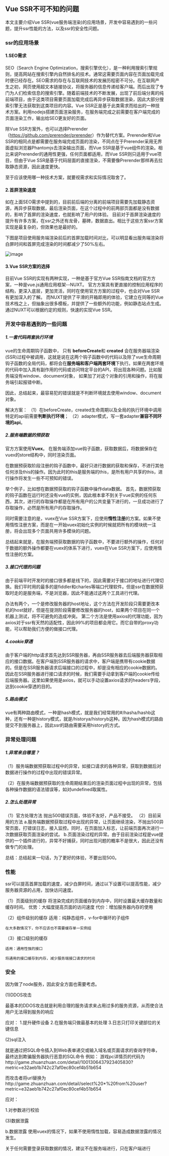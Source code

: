 ## Vue SSR不可不知的问题

本文主要介绍Vue SSR(vue服务端渲染)的应用场景，开发中容易遇到的一些问题，提升ssr性能的方法，以及ssr的安全性问题。

### ssr的应用场景

#### 1.SEO需求
SEO（Search Engine Optimization，搜索引擎优化），是一种利用搜索引擎规则，提高网站在搜索引擎内自然排名的技术。通常这需要页面内容在页面加载完成时便已经存在。SEO需求的存在与互联网技术的发展历程密不可分。在互联网产生之初，网页使用超文本链接协议，将服务器的信息传递给客户端。而后出现了专门为人们检索信息的搜索引擎。随着前端技术的不断发展，出现了前后端分离的纯前端项目，由于这类项目需要页面加载完成后再异步获取数据渲染，因此大部分搜索引擎无法获取到这类项目的内容。Vue SSR正是基于此类需求而给出的一种技术方案。利用nodejs搭建页面渲染服务，在服务端完成之前需要在客户端完成的页面渲染工作，输出给SEO更友好的页面。

除Vue SSR方案外，也可以选择Prerender（<https://github.com/prerender/prerender>）作为替代方案。Prerender和Vue SSR的相同点是都需要在服务端完成页面的渲染，不同点在于Prerender采用无界面虚拟浏览器Phantomjs去渲染输出页面，而Vue SSR是基于vue组件的渲染。相比来说Prerender的通用性更强，任何页面都适用，而Vue SSR则只适用于vue项目，但由于Vue SSR是基于代码层面的直接渲染，不需要像Prerender那样再去拉取静态资源，因此速度更快。

至于应该使用哪一种技术方案，就要视需求和实际情况取舍了。

#### 2.首屏渲染速度
如在上面SEO需求中提到的，目前前后端的分离的前端项目需要先加载静态资源，再异步获取数据，最后渲染页面，在这个过程中的前两部页面都是没有数据的，影响了首屏的渲染速度，也就影响了用户的体验。
目前对于首屏渲染速度的提升有许多方案，在ssr之外还有龙骨，墓碑，数据直出。相比于这些方案ssr方案实现是最复杂的，但效果也是最好的。

下图是项目使用服务端渲染前后的首屏加载时间对比，可以明显看出服务端渲染将白屏时间和首屏完成渲染的时间都减少了50%左右。

![image](images/ssr_1.png)

#### 3.Vue SSR方案的选择
目前Vue SSR的实现有两种实现，一种是基于官方Vue SSR指南文档的官方方案，一种是vue.js通用应用框架--NUXT。
官方方案具有更直接的控制应用程序的结构，更深入底层，更加灵活，同时在使用官方方案的过程中，也会对Vue SSR有更加深入的了解。
而NUXT提供了平滑的开箱即用的体验，它建立在同等的Vue技术栈之上，但抽象出很多模板，并提供了一些额外的功能，例如静态站点生成。通过NUXT可以根据约定的规则，快速的实现Vue SSR。

### 开发中容易遇到的一些问题

##### 1.一套代码两套执行环境
vue的生命周期钩子函数中， 只有 **beforeCreate**和 **created** 会在服务器端渲染(SSR)过程中被调用，这就是说在这两个钩子函数中的代码以及除了vue生命周期钩子函数的全局代码，都将会在**服务端和客户端两套环境**下执行。如果在两套环境的代码中加入具有副作用的代码或访问特定平台的API，将出现各种问题。比如服务端没有window、document对象， 如果加了对这个对象的引用和操作，将在服务端引起报错中断。

因此，总结起来，最容易犯的错误就是不判断环境就去使用window、document对象。

解决方案：
（1）在beforeCreate，created生命周期以及全局的执行环境中调用特定的api前需要**判断执行环境**；
（2）adapter模式，写一套adapter**兼容不同环境的api**。

##### 2.服务端数据的预获取
官方方案使用**Vuex**。
在服务端添加vue钩子函数，获取数据后，将数据保存在vuex的store结构中，同时渲染页面。

在数据预获取阶段注册的钩子函数中，最好只进行数据的获取和保存，不进行其他任何涉及this的操作。因为此时的this是服务端的this，是所有用户共享的this，进行操作将发生一些不可预知的错误。

举个例子，比如想在数据预获取的钩子函数中操作data数据。
首先，数据预获取的钩子函数在运行时还没有vue的实例，因此根本拿不到关于vue实例的任何东西，其次，进行的存取操作都是在所有用户的公共变量下进行的，一旦成功进行了存取操作，必然是所有用户的存取操作。

同时需要注意的是，vuex在Vue SSR方案下，应使用**惰性注册**的方案。如果不使用惰性注册方案，而是在一开始vuex初始化实例的时候就把所有的模块统一注册，将会出现多个页面共用许多模块的问题。

总结起来就是，在服务端预获取数据的钩子函数中，不要进行额外的操作，任何对于数据的额外操作都要在vuex的体系下进行，vuex在Vue SSR方案下，应使用惰性注册的方案。

##### 3.接口代理的问题
由于前端平时开发时的接口很多都是线下的，因此需要对于接口的地址进行代理切换。我们平时用的最多的是fiddler和charles等端口代理软件。但是ssr在数据预获取时走的是服务端，不是浏览器，因此不能通过这两个工具进行代理。

办法有两个，一个是修改服务器的host地址，这个方法在开发阶段只需要更改本机的host就好，但是在提测阶段需要修改服务器的host，如果两个项目在同一个机器上测试，将不可避免的造成冲突。
第二个方法是使用axios的代理功能，因为axios对于ssr有天然的适配性，因此99%的项目都会用它。而它自带的proxy功能，可以帮助我们方便的做接口代理。

##### 4.cookie穿透
由于客户端的http请求首先达到SSR服务器，再由SSR服务器去后端服务器获取相应的接口数据。在客户端到SSR服务器的请求中，客户端是携带有cookie数据的。但是在SSR服务器请求后端接口的过程中，却是没有相应的cookie数据的。因此在SSR服务器进行接口请求的时候，我们需要手动拿到客户端的cookie传给后端服务器。这里如果使用是axios，就可以手动设置axios请求的headers字段，达到cookie穿透的目的。


##### 5.路由模式
vue有两种路由模式，一种是hash模式，就是我们经常用的#/hasha/hashb这种，还有一种是history模式，就是/historya/historyb这种。因为hash模式的路由提交不到服务器上，因此ssr的路由需要采用history的方式。

### 异常处理问题

##### 1.异常来自哪里？
（1）服务端数据预获取过程中的异常，如接口请求的各种异常，获取到数据后对数据进行操作的过程中出现的错误异常。

（2）在服务端数据预获取的生命周期结束后的渲染页面过程中出现的异常，包括各种操作数据的语法错误等，如对undefined取属性。
##### 2.怎么处理异常
（1）官方处理方法
	抛出500错误页面，体验不友好，产品不接受。
（2）目前采用的方法
	a.服务端数据预获取过程中出现的异常，让页面继续渲染，不抛出500异常页面，打错误日志，接入监控。同时，在页面加入标志，让前端页面再次进行一次数据获取页面渲染的尝试。
	b.页面渲染过程的异常。由于目前渲染过程是vue提供的一个插件进行的，异常不好捕获，同时出现问题的概率不是很大，因此还没有做专门的处理。

总结：总结起来一句话，为了更好的体验，不要出现500。

### 性能
ssr可以提高首屏加载的速度，减少白屏时间，通过以下设置可以提高性能，减少服务器资源的占用，加快访问速度。

（1）页面级别的缓存
	将渲染完成的页面缓存到内存中，同时设置最大缓存数量和缓存时间。
	优势：大幅度提高页面的访问速度
	代价：增加服务器内存的使用

（2）组件级别的缓存
	适用：纯静态组件，v-for中循环的子组件

	在大多数情况下，你不应该也不需要缓存单一实例组
	
（3）接口级别的缓存

	适用：通用性强的接口

	将通用的接口缓存到内存，减少服务端接口请求的时间


### 安全
因为做了node服务，因此安全方面也需要考虑。

(1)DDOS攻击

最基本的DDOS攻击就是利用合理的服务请求来占用过多的服务资源，从而使合法用户无法得到服务的响应

应对：
1.提升硬件设备
2.在服务端只做最基本的处理
3.日志只打印关键部位的关键信息

(2)sql注入

就是通过把SQL命令插入到Web表单递交或输入域名或页面请求的查询字符串，最终达到欺骗服务器执行恶意的SQL命令
例如：
游戏pc详情页的代码为http://game.zhuanzhuan.com/detail/1001306437923405830?metric=e32aeb1b742c27af0ec80cef4b51b654

而攻击者将url替换为http://game.zhuanzhuan.com/detail/select%20*%20from%20user?metric=e32aeb1b742c27af0ec80cef4b51b654


应对：

1.对参数进行校验

(3)数据泄露

b.数据泄露
使用vuex的情况下，如果不使用惰性加载，容易造成数据泄露的情况发生。

关于任何需要登录获取数据的情况，建议不在服务端进行，只在客户端进行

